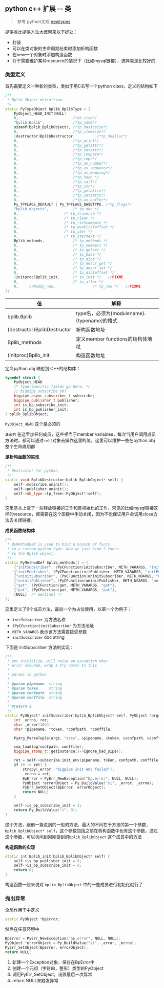 ## python c++ 扩展 -- 类

> 参考 python文档 [newtypes](https://docs.python.org/2/extending/newtypes.html)

提供类比提供方法大概带来以下好处：

* 封装
* 可以在类对象的生命周期结束时添加析构函数
* 在new一个对象时添加构造函数
* 对于需要维护某种resource的情况下（比如mysql链接），选择类是比较好的

### 类型定义

首先需要定义一种新的类型，类似于用C去写一个python class，定义的结构如下

```c++
/**
 * Bplib Object definition.
 */
static PyTypeObject bplib_BplibType = {
    PyObject_HEAD_INIT(NULL)
    0,                         /*ob_size*/
    "bplib.Bplib",             /*tp_name*/
    sizeof(bplib_BplibObject), /*tp_basicsize*/
    0,                         /*tp_itemsize*/
    (destructor)BplibDestructor,          /*tp_dealloc*/
    0,                         /*tp_print*/
    0,                         /*tp_getattr*/
    0,                         /*tp_setattr*/
    0,                         /*tp_compare*/
    0,                         /*tp_repr*/
    0,                         /*tp_as_number*/
    0,                         /*tp_as_sequence*/
    0,                         /*tp_as_mapping*/
    0,                         /*tp_hash */
    0,                         /*tp_call*/
    0,                         /*tp_str*/
    0,                         /*tp_getattro*/
    0,                         /*tp_setattro*/
    0,                         /*tp_as_buffer*/
    Py_TPFLAGS_DEFAULT | Py_TPFLAGS_BASETYPE, /*tp_flags*/
    "bplib objects",           /* tp_doc */
    0,                     /* tp_traverse */
    0,                     /* tp_clear */
    0,                     /* tp_richcompare */
    0,                     /* tp_weaklistoffset */
    0,                     /* tp_iter */
    0,                     /* tp_iternext */
    Bplib_methods,             /* tp_methods */
    0,                         /* tp_members */
    0,                         /* tp_getset */
    0,                         /* tp_base */
    0,                         /* tp_dict */
    0,                         /* tp_descr_get */
    0,                         /* tp_descr_set */
    0,                         /* tp_dictoffset */
    (initproc)Bplib_init,      /* tp_init */   //FIXME
    0,                         /* tp_alloc */
    0,     //Noddy_new,                 /* tp_new */   //FIXME
};
```

|值| 解释 |
| -- | -- |
|bplib.Bplib| type名，必须为{modulename}.{typename}的格式 |
|(destructor)BplibDestructor | 析构函数地址 |
| Bplib_methods | 定义member functions的结构体地址 |
| (initproc)Bplib_init| 构造函数地址 |


定义python obj 映射到 C++的结构体：

```c++
typedef struct {
    PyObject_HEAD
    /* Type-specific fields go here. */
    // bigpipe subscribe obj
    bigpipe_async_subscriber_t subscribe;
    bigpipe_publisher_t publisher;
    int is_bp_subscribe_init;
    int is_bp_publisher_init;
} bplib_BplibObject;
```
`PyObject_HEAD` 这个是必须的

`其余的` 在这里加任何成员，这些相当于member variables，每次当用户调用成员方法时，都可以通过`self`对象去操作这里的值，这里可以维护一些在python obj整个生命周期都


**是析构函数的实现**

```c++
/**
 * Destructor for python
 */
static void BplibDestructor(bplib_BplibObject* self) {
    self->subscribe.uninit();
    self->publisher.uninit();
    self->ob_type->tp_free((PyObject*)self);
}
```
这里基本上做了一些释放链接的工作和反初始化的工作，常见的比如mysql链接这样的resource，都需要在这个函数中手动关闭，因为不能保证用户会调用close方法去关闭链接。


**成员函数结构体**
```c++
/**
 * ByMethodDef is used to bind a bounch of funcs
 * to a custom python type. Now we just bind 2 funcs
 * to the Bplib object.
 */
static PyMethodDef Bplib_methods[] = {
    {"initSubscriber", (PyCFunction)initSubscriber, METH_VARARGS, "initSubscriber"},
    {"initPublisher", (PyCFunction)initPublisher, METH_VARARGS, "initPublisher"},
    {"uninitSubscriber", (PyCFunction)uninitSubscriber, METH_NOARGS, "uninitPublisher"},
    {"uninitPublisher", (PyCFunction)uninitPublisher, METH_NOARGS, "uninitPublisher"},
    {"get", (PyCFunction)get, METH_VARARGS, "get"},
    {"put", (PyCFunction)put, METH_VARARGS, "put"},
    {NULL}  /* Sentinel */
};
```

这里定义了6个成员方法，最后一个为占位使用，以第一个为例子：

* `initSubscriber` 为方法名称
* `(PyCFunction)initSubscriber` 为方法地址
* `METH_VARARGS` 表示该方法需要接受参数
* `initSubscriber` doc string

下面是 initSubscriber 方法的实现：

```c++
/**
 * env initialize, will raise an exception when
 * error occured. wrap a try catch to this
 *
 * params in python
 *
 * @param pipename  string
 * @param token     string
 * @param confpath  string
 * @param conffile  string
 *
 * @return 1
 */
static PyObject* initSubscriber(bplib_BplibObject* self, PyObject *args) {
    int _errno, ret;
    char _error[1024];
    char *pipename, *token, *confpath, *conffile;

    PyArg_ParseTuple(args, "ssss", &pipename, &token, &confpath, &conffile);

    com_loadlog(confpath, conffile);
    bigpipe_stomp_t::getinstance()->ignore_bad_pipe();

    ret = self->subscribe.init_env(pipename, token, confpath, conffile);
    if (0 != ret) {
        strcpy(_error, "bigpipe init env failed");
        _errno = ret;
        BpError = PyErr_NewException("bp.error", NULL, NULL);
        PyObject *errorObject = Py_BuildValue("si", _error, _errno);
        PyErr_SetObject(BpError, errorObject);
        return NULL;
    }

    self->is_bp_subscribe_init = 1;
    return Py_BuildValue("i", 0);
}
```


这个方法，跟前一篇说到的一般的方法，最大的不同在于方法的第一个参数，`bplib_BplibObject* self`，这个参数包括之前在析构函数中也有这个参数，通过这个参数，可以访问到刚刚提到的`bplib_BplibObject` 这个成员中的方法


**构造函数的实现**

```c++
static int Bplib_init(bplib_BplibObject* self) {
    self->is_bp_publisher_init = 0;
    self->is_bp_subscribe_init = 0;
    return 0;
}
```
构造函数一般来说对 `bplib_BplibObject` 中的一些成员进行初始化就行了



### 抛出异常

全局作用于中定义

```c++
static PyObject *BpError;
```

然后在任意环境中

```c++
BpError = PyErr_NewException("bp.error", NULL, NULL);
PyObject *errorObject = Py_BuildValue("si", _error, _errno);
PyErr_SetObject(BpError, errorObject);
return NULL;
```

1. 新建一个Exception对象，保存在BpError中
2. 创建一个元祖（字符串，整形）类型的PyObject
3. 调用PyErr_SetObject，设置最后一次异常
4. return NULL来触发异常

















